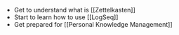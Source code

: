 - Get to understand what is [[Zettelkasten]]
- Start to learn how to use [[LogSeq]]
- Get prepared for [[Personal Knowledge Management]]